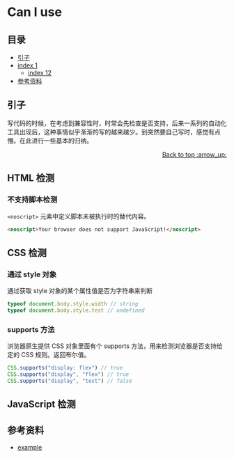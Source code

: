 # Can I use
## <a name="index"></a> 目录
- [引子](#start)
- [index 1](#index1)
  - [index 12](#index12)
- [参考资料](#reference)


## <a name="start"></a> 引子
写代码的时候，在考虑到兼容性时，时常会先检查是否支持，后来一系列的自动化工具出现后，这种事情似乎渐渐的写的越来越少。到突然要自己写时，感觉有点懵。在此进行一些基本的归纳。

<div align="right"><a href="#index">Back to top :arrow_up:</a></div>

## HTML 检测
### 不支持脚本检测
`<noscript>` 元素中定义脚本未被执行时的替代内容。
```html
<noscript>Your browser does not support JavaScript!</noscript>
```


## CSS 检测
### 通过 style 对象
通过获取 style 对象的某个属性值是否为字符串来判断
```js
typeof document.body.style.width // string
typeof document.body.style.test // undefined
```

### supports 方法
浏览器原生提供 CSS 对象里面有个 supports 方法，用来检测浏览器是否支持给定的 CSS 规则。返回布尔值。
```js
CSS.supports("display: flex") // true
CSS.supports("display", "flex") // true
CSS.supports("display", "test") // false
```

## JavaScript 检测


## <a name="reference"></a> 参考资料
- [example][url-base]


[url-base]:https://xxholic.github.io/segment

[url-mdn-noscript]:https://developer.mozilla.org/zh-CN/docs/Web/HTML/Element/noscript
[url-wangdoc-css]:https://wangdoc.com/javascript/dom/css.html#css-模块的侦测
[url-mdn-css-supports]:https://developer.mozilla.org/zh-CN/docs/Web/API/CSS/supports